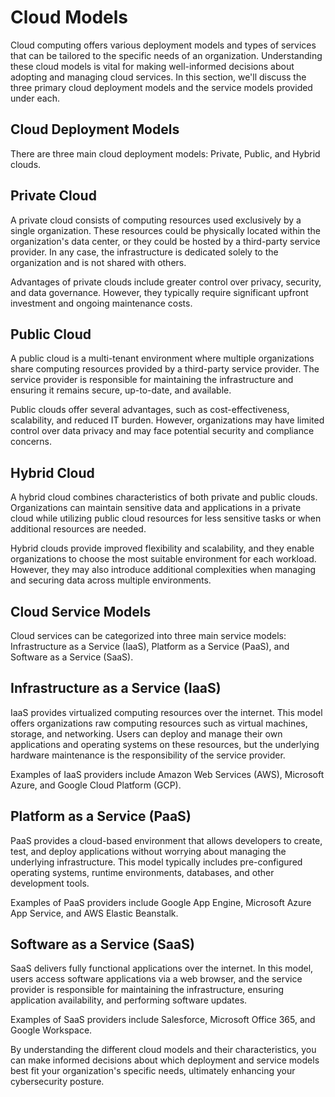 # Cloud Models

Cloud computing offers various deployment models and types of services that can be tailored to the specific needs of an organization. Understanding these cloud models is vital for making well-informed decisions about adopting and managing cloud services. In this section, we'll discuss the three primary cloud deployment models and the service models provided under each.

## Cloud Deployment Models

There are three main cloud deployment models: Private, Public, and Hybrid clouds.

## Private Cloud

A private cloud consists of computing resources used exclusively by a single organization. These resources could be physically located within the organization's data center, or they could be hosted by a third-party service provider. In any case, the infrastructure is dedicated solely to the organization and is not shared with others.

Advantages of private clouds include greater control over privacy, security, and data governance. However, they typically require significant upfront investment and ongoing maintenance costs.

## Public Cloud

A public cloud is a multi-tenant environment where multiple organizations share computing resources provided by a third-party service provider. The service provider is responsible for maintaining the infrastructure and ensuring it remains secure, up-to-date, and available.

Public clouds offer several advantages, such as cost-effectiveness, scalability, and reduced IT burden. However, organizations may have limited control over data privacy and may face potential security and compliance concerns.

## Hybrid Cloud

A hybrid cloud combines characteristics of both private and public clouds. Organizations can maintain sensitive data and applications in a private cloud while utilizing public cloud resources for less sensitive tasks or when additional resources are needed.

Hybrid clouds provide improved flexibility and scalability, and they enable organizations to choose the most suitable environment for each workload. However, they may also introduce additional complexities when managing and securing data across multiple environments.

## Cloud Service Models

Cloud services can be categorized into three main service models: Infrastructure as a Service (IaaS), Platform as a Service (PaaS), and Software as a Service (SaaS).

## Infrastructure as a Service (IaaS)

IaaS provides virtualized computing resources over the internet. This model offers organizations raw computing resources such as virtual machines, storage, and networking. Users can deploy and manage their own applications and operating systems on these resources, but the underlying hardware maintenance is the responsibility of the service provider.

Examples of IaaS providers include Amazon Web Services (AWS), Microsoft Azure, and Google Cloud Platform (GCP).

## Platform as a Service (PaaS)

PaaS provides a cloud-based environment that allows developers to create, test, and deploy applications without worrying about managing the underlying infrastructure. This model typically includes pre-configured operating systems, runtime environments, databases, and other development tools.

Examples of PaaS providers include Google App Engine, Microsoft Azure App Service, and AWS Elastic Beanstalk.

## Software as a Service (SaaS)

SaaS delivers fully functional applications over the internet. In this model, users access software applications via a web browser, and the service provider is responsible for maintaining the infrastructure, ensuring application availability, and performing software updates.

Examples of SaaS providers include Salesforce, Microsoft Office 365, and Google Workspace.

By understanding the different cloud models and their characteristics, you can make informed decisions about which deployment and service models best fit your organization's specific needs, ultimately enhancing your cybersecurity posture.

